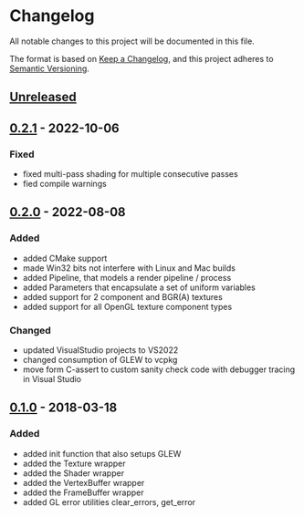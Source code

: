 # Changelog

All notable changes to this project will be documented in this file.

The format is based on [Keep a Changelog](https://keepachangelog.com/en/1.0.0/),
and this project adheres to [Semantic Versioning](https://semver.org/spec/v2.0.0.html).

## [Unreleased]

## [0.2.1] - 2022-10-06

### Fixed

- fixed multi-pass shading for multiple consecutive passes
- fied compile warnings

## [0.2.0] - 2022-08-08

### Added

- added CMake support
- made Win32 bits not interfere with Linux and Mac builds
- added Pipeline, that models a render pipeline / process
- added Parameters that encapsulate a set of uniform variables
- added support for 2 component and BGR(A) textures
- added support for all OpenGL texture component types

### Changed

- updated VisualStudio projects to VS2022
- changed consumption of GLEW to vcpkg
- move form C-assert to custom sanity check code with debugger tracing in Visual Studio

## [0.1.0] - 2018-03-18

### Added

- added init function that also setups GLEW
- added the Texture wrapper
- added the Shader wrapper
- added the VertexBuffer wrapper
- added the FrameBuffer wrapper
- added GL error utilities clear_errors, get_error

[Unreleased]: https://github.com/rioki/glow/compare/v0.2.1...master
[0.2.1]: https://github.com/rioki/glow/compare/v0.2.0...v0.2.1
[0.2.0]: https://github.com/rioki/glow/compare/v0.1.0...v0.2.0
[0.1.0]: https://github.com/rioki/glow/commits/v0.1.0
